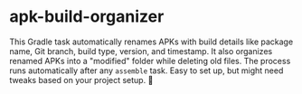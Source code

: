 # apk-build-organizer
This Gradle task automatically renames APKs with build details like package name, Git branch, build type, version, and timestamp. It also organizes renamed APKs into a "modified" folder while deleting old files. The process runs automatically after any `assemble` task. Easy to set up, but might need tweaks based on your project setup. 🚀
